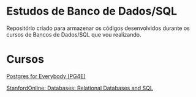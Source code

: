 # Estudos de Banco de Dados/SQL

Repositório criado para armazenar os códigos desenvolvidos durante os cursos de Bancos de Dados/SQL que vou realizando.

# Cursos

[Postgres for Everybody (PG4E)](https://www.pg4e.com/)

[StanfordOnline: Databases: Relational Databases and SQL](https://www.edx.org/learn/relational-databases/stanford-university-databases-relational-databases-and-sql?index=product&queryID=35d42e053e70bbae88e5a422c2a97c84&position=2&results_level=first-level-results&term=data+bases&objectID=course-7248ea90-dad7-4b7d-b4f3-946ed6eae5e3&campaign=Databases%3A+Relational+Databases+and+SQL&source=edX&product_category=course&placement_url=https%3A%2F%2Fwww.edx.org%2Fsearch)